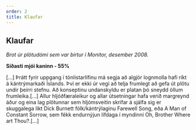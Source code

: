 ```yaml
---
order: 2
title: Klaufar
---
```


## Klaufar

*Brot úr plötudómi sem var birtur í Monitor, desember 2008.*

**Síðasti mjói kaninn - 55%**

[...] Þrátt fyrir uppgang í tónlistarlífinu má segja að algjör lognmolla hafi ríkt á kántrýmarkaði Íslands. Því er ekki úr vegi að telja frumlegt að gefa út plötu undir þeirri stefnu. Að konseptinu undanskyldu er platan þó sneydd öllum frumleika.[...] Allur hljóðfæraleikur og allar útsetningar hafa verið margreynd áður og eina lag plötunnar sem hljómsveitin skrifar á sjálfa sig er skuggalega líkt Dick Burnett fólk/kántrýlaginu Farewell Song, eða A Man of Constant Sorrow, sem fékk endurnýjun lífdaga í myndinni Oh, Brother Where art Thou?.[...]
